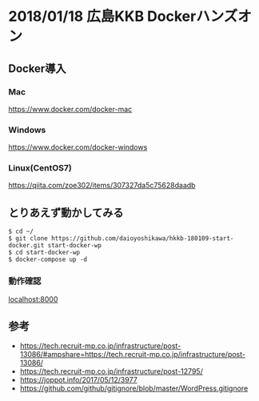 # 2018/01/18 広島KKB Dockerハンズオン

## Docker導入

### Mac

https://www.docker.com/docker-mac

### Windows

https://www.docker.com/docker-windows

### Linux(CentOS7)

https://qiita.com/zoe302/items/307327da5c75628daadb

## とりあえず動かしてみる

~~~
$ cd ~/
$ git clone https://github.com/daioyoshikawa/hkkb-180109-start-docker.git start-docker-wp
$ cd start-docker-wp
$ docker-compose up -d
~~~

### 動作確認

[localhost:8000](http://localhost:8080)


## 参考
- https://tech.recruit-mp.co.jp/infrastructure/post-13086/#ampshare=https://tech.recruit-mp.co.jp/infrastructure/post-13086/
- https://tech.recruit-mp.co.jp/infrastructure/post-12795/
- https://joppot.info/2017/05/12/3977
- https://github.com/github/gitignore/blob/master/WordPress.gitignore